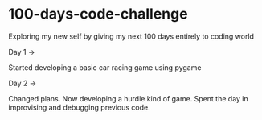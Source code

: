 # 100-days-code-challenge

Exploring my new self by giving my next 100 days entirely to coding world

Day 1 ->

Started developing a basic car racing game using pygame

Day 2 ->

Changed plans.
Now developing a hurdle kind of game.
Spent the day in improvising and debugging previous code.
